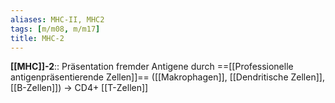 ```yaml
---
aliases: MHC-II, MHC2
tags: [m/m08, m/m17]
title: MHC-2
---
```

**[[MHC]]-2**:: Präsentation fremder Antigene durch ==[[Professionelle antigenpräsentierende Zellen]]== ([[Makrophagen]], [[Dendritische Zellen]], [[B-Zellen]]) → CD4+ [[T-Zellen]]
